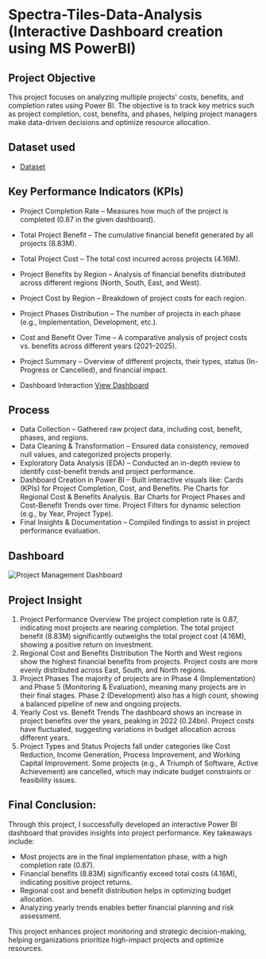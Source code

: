 # Spectra-Tiles-Data-Analysis (Interactive Dashboard creation using MS PowerBI)
## Project Objective
This project focuses on analyzing multiple projects' costs, benefits, and completion rates using Power BI. The objective is to track key metrics such as project completion, cost, benefits, and phases, helping project managers make data-driven decisions and optimize resource allocation.

## Dataset used
- <a href="https://github.com/inileshverma/Power-BI-Project-Management-Analysis/blob/main/Project%20Management.pbix">Dataset</a>

## Key Performance Indicators (KPIs)
- Project Completion Rate – Measures how much of the project is completed (0.87 in the given dashboard).
- Total Project Benefit – The cumulative financial benefit generated by all projects (8.83M).
- Total Project Cost – The total cost incurred across projects (4.16M).
- Project Benefits by Region – Analysis of financial benefits distributed across different regions (North, South, East, and West).
- Project Cost by Region – Breakdown of project costs for each region.
- Project Phases Distribution – The number of projects in each phase (e.g., Implementation, Development, etc.).
- Cost and Benefit Over Time – A comparative analysis of project costs vs. benefits across different years (2021–2025).
- Project Summary – Overview of different projects, their types, status (In-Progress or Cancelled), and financial impact.

- Dashboard Interaction <a href="https://github.com/inileshverma/Power-BI-Project-Management-Analysis/blob/main/Project%20Management%20Dashboard.png">View Dashboard</a>

## Process
- Data Collection – Gathered raw project data, including cost, benefit, phases, and regions.
- Data Cleaning & Transformation – Ensured data consistency, removed null values, and categorized projects properly.
- Exploratory Data Analysis (EDA) – Conducted an in-depth review to identify cost-benefit trends and project performance.
- Dashboard Creation in Power BI – Built interactive visuals like:
Cards (KPIs) for Project Completion, Cost, and Benefits.
Pie Charts for Regional Cost & Benefits Analysis.
Bar Charts for Project Phases and Cost-Benefit Trends over time.
Project Filters for dynamic selection (e.g., by Year, Project Type).
- Final Insights & Documentation – Compiled findings to assist in project performance evaluation.

## Dashboard
![Project Management Dashboard](https://github.com/user-attachments/assets/ea57d917-cc47-4e66-9c0a-d4c8b1162903)


## Project Insight
1. Project Performance Overview
The project completion rate is 0.87, indicating most projects are nearing completion.
The total project benefit (8.83M) significantly outweighs the total project cost (4.16M), showing a positive return on investment.
2. Regional Cost and Benefits Distribution
The North and West regions show the highest financial benefits from projects.
Project costs are more evenly distributed across East, South, and North regions.
3. Project Phases
The majority of projects are in Phase 4 (Implementation) and Phase 5 (Monitoring & Evaluation), meaning many projects are in their final stages.
Phase 2 (Development) also has a high count, showing a balanced pipeline of new and ongoing projects.
4. Yearly Cost vs. Benefit Trends
The dashboard shows an increase in project benefits over the years, peaking in 2022 (0.24bn).
Project costs have fluctuated, suggesting variations in budget allocation across different years.
5. Project Types and Status
Projects fall under categories like Cost Reduction, Income Generation, Process Improvement, and Working Capital Improvement.
Some projects (e.g., A Triumph of Software, Active Achievement) are cancelled, which may indicate budget constraints or feasibility issues.

## Final Conclusion:
Through this project, I successfully developed an interactive Power BI dashboard that provides insights into project performance. Key takeaways include:
- Most projects are in the final implementation phase, with a high completion rate (0.87).
- Financial benefits (8.83M) significantly exceed total costs (4.16M), indicating positive project returns.
- Regional cost and benefit distribution helps in optimizing budget allocation.
- Analyzing yearly trends enables better financial planning and risk assessment.

This project enhances project monitoring and strategic decision-making, helping organizations prioritize high-impact projects and optimize resources.
